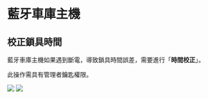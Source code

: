 # 藍牙車庫主機

## 校正鎖具時間

藍牙車庫主機如果遇到斷電，導致鎖具時間誤差，需要進行「**時間校正**」。

此操作需具有管理者鑰匙權限。

![](https://userstartw.files.wordpress.com/2019/06/screenshot_2019-06-21-09-59-14-375_com.userstar.phonekey.png) ![](https://userstartw.files.wordpress.com/2019/06/screenshot_2019-06-21-09-59-27-188_com.userstar.phonekey.png)


